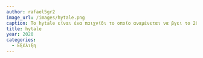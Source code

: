 ```yaml
---
author: rafael5gr2
image_url: /images/hytale.png
caption: Το hytale είναι ένα παιχνίδι το οποίο αναμένεται να βγει το 2021 και το οποίο μοιάζει πολύ με το γνωστό παιχνίδι minecraft, αλλά έχει μία mediaeval θεματολογία και επίσης παρέχει την δική του scripting language έτσι ώστε κάποιο να εμπλουτίσει το περιεχόμενο του κυρίως στο multi-player κομμάτι του. Για περισσότερες πληροφορίες μπορείτε να δείτε το ακόλουθο link: https://hytale.com/.
title: hytale
year: 2020
categories:
  - Εξέλιξη
---
```

